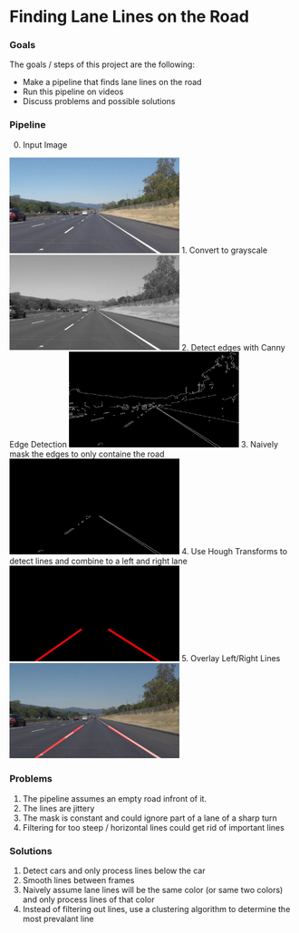 # Finding Lane Lines on the Road



### Goals

The goals / steps of this project are the following:
* Make a pipeline that finds lane lines on the road
* Run this pipeline on videos
* Discuss problems and possible solutions


### Pipeline

0. Input Image 
<img src="test_images/solidWhiteRight.jpg" width="300">
1. Convert to grayscale
<img src="pipeline_images/grayscale.jpg" width="300">
2. Detect edges with Canny Edge Detection 
<img src="pipeline_images/edges.jpg" width="300">
3. Naively mask the edges to only containe the road
<img src="pipeline_images/masked_edges.jpg" width="300">
4. Use Hough Transforms to detect lines and combine to a left and right lane
<img src="pipeline_images/major_lines.jpg" width="300">
5. Overlay Left/Right Lines
<img src="pipeline_images/lines_overlayed.jpg" width="300">


### Problems

1. The pipeline assumes an empty road infront of it.
2. The lines are jittery
3. The mask is constant and could ignore part of a lane of a sharp turn
4. Filtering for too steep / horizontal lines could get rid of important lines

### Solutions

1. Detect cars and only process lines below the car
2. Smooth lines between frames
3. Naively assume lane lines will be the same color (or same two colors) and only process lines of that color
4. Instead of filtering out lines, use a clustering algorithm to determine the most prevalant line

